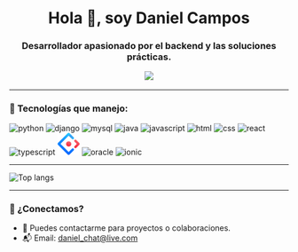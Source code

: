 <h1 align="center">Hola 👋, soy Daniel Campos</h1>
<h3 align="center">Desarrollador apasionado por el backend y las soluciones prácticas.</h3>

<p align="center">
  <img src="https://readme-typing-svg.herokuapp.com?center=true&vCenter=true&lines=Pythonista🐍+con+toque+de+Django🕊️;Fan+de+Java☕+y+MySQL🧠;Frontend+con+HTML+%26+CSS🎨+y+JS⚡;Siempre+aprendiendo+cosas+nuevas+🧑‍💻" />
</p>

---

### 🚀 Tecnologías que manejo:

<p align="left">
  <img src="https://cdn.jsdelivr.net/gh/devicons/devicon/icons/python/python-original.svg" width="40" alt="python" />
  <img src="https://cdn.jsdelivr.net/gh/devicons/devicon/icons/django/django-plain.svg" width="40" alt="django" />
  <img src="https://cdn.jsdelivr.net/gh/devicons/devicon/icons/mysql/mysql-original.svg" width="40" alt="mysql" />
  <img src="https://cdn.jsdelivr.net/gh/devicons/devicon/icons/java/java-original.svg" width="40" alt="java" />
  <img src="https://cdn.jsdelivr.net/gh/devicons/devicon/icons/javascript/javascript-original.svg" width="40" alt="javascript" />
  <img src="https://cdn.jsdelivr.net/gh/devicons/devicon/icons/html5/html5-original.svg" width="40" alt="html" />
  <img src="https://cdn.jsdelivr.net/gh/devicons/devicon/icons/css3/css3-original.svg" width="40" alt="css" />
  <img src="https://cdn.jsdelivr.net/gh/devicons/devicon/icons/react/react-original.svg" width="40" alt="react" />
  <img src="https://cdn.jsdelivr.net/gh/devicons/devicon/icons/typescript/typescript-original.svg" width="40" alt="typescript" />
  <img src="https://raw.githubusercontent.com/devicons/devicon/master/icons/antdesign/antdesign-original.svg" width="40" alt="ant-design" />
  <img src="https://cdn.jsdelivr.net/gh/devicons/devicon/icons/oracle/oracle-original.svg" width="40" alt="oracle" />
  <img src="https://cdn.jsdelivr.net/gh/devicons/devicon/icons/ionic/ionic-original.svg" width="40" alt="ionic" />

</p>

---
<!-- 
### 📈 GitHub Stats

<p align="left">
  <img src="https://github-readme-stats.vercel.app/api?username=DanielCamposDev&show_icons=true&theme=radical" alt="GitHub stats" />
</p>
-->
<p align="left">
  <img src="https://github-readme-stats.vercel.app/api/top-langs/?username=DanielCamposDev&layout=compact&theme=radical" alt="Top langs" />
</p>

---

### 🤝 ¿Conectamos?

- 💼 Puedes contactarme para proyectos o colaboraciones.
- 📬 Email: [daniel_chat@live.com](mailto:daniel_chat@live.com)
